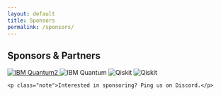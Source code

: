```yaml
---
layout: default
title: Sponsors
permalink: /sponsors/
---
```


<main class="container">
  <section id="sponsors" class="card">
    <h2>Sponsors & Partners</h2>
    <div class="sponsor-strip" aria-label="Sponsor logos">
      <a href="https://www.ibm.com/quantum" target="_blank" rel="noopener">
      <img src="{{ '/assets/IBM_Quantum_Logo.png' | relative_url }}"
           alt="IBM Quantum2" class="sponsor-logo" loading="lazy" decoding="async">
    </a>
      <img src="{{ '/assets/Badge.svg'| relative_url }}" alt="IBM Quantum" class="sponsor-logo" loading="lazy">
      <img src="{{ '/assets/Badge.svg' | relative_url }}" alt="Qiskit" class="sponsor-logo" loading="lazy">
      <img src="{{ '/assets/Badge_dark.svg' | relative_url }}" alt="Qiskit" class="sponsor-logo" loading="lazy">
    </div>

    <p class="note">Interested in sponsoring? Ping us on Discord.</p>
  </section>
</main>
